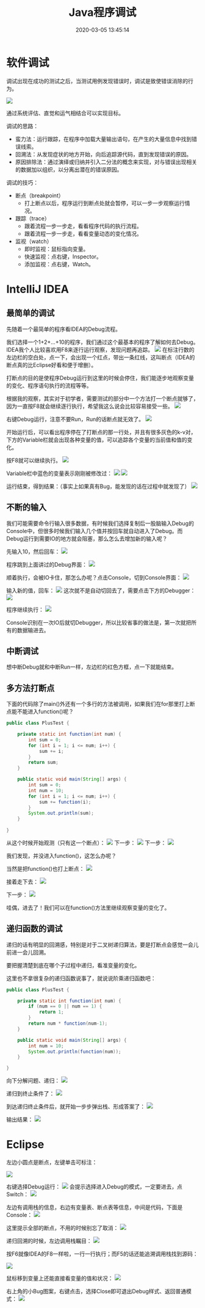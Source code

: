 ﻿---
title: Java程序调试
date: 2020-03-05 13:45:14
summary: 本文介绍程序调试Debug相关内容。
tags:
- Java
- IntelliJ_IDEA
- Eclipse
categories:
- Java
---

# 软件调试

调试出现在成功的测试之后，当测试用例发现错误时，调试是致使错误消除的行为。

![](../../../images/软件工程/软件质量/软件调试/1.png)

通过系统评估、直觉和运气相结合可以实现目标。

调试的思路：
- 蛮力法：运行跟踪，在程序中加载大量输出语句，在产生的大量信息中找到错误线索。
- 回溯法：从发现症状的地方开始，向后追踪源代码，直到发现错误的原因。
- 原因排除法：通过演绎或归纳并引入二分法的概念来实现，对与错误出现相关的数据加以组织，以分离出潜在的错误原因。

调试的技巧：
 - 断点（breakpoint）
   - 打上断点以后，程序运行到断点处就会暂停，可以一步一步观察运行情况。
 - 跟踪（trace）
   - 跟着流程一步一步走，看看程序代码的执行流程。
   - 跟着流程一步一步走，看看变量动态的变化情况。
 - 监视（watch）
   - 即时监视：鼠标指向变量。
   - 快速监视：点右键，Inspector。
   - 添加监视：点右键，Watch。

# IntelliJ IDEA

## 最简单的调试

先随着一个最简单的程序看IDEA的Debug流程。

我们选择一个1+2+...+10的程序，我们通过这个最基本的程序了解如何去Debug。
IDEA我个人比较喜欢用F8来逐行运行观察，发现问题再追踪。
![](../../../images/软件工程/软件质量/软件调试/2.png)
在标注行数的左边栏的空白处，点一下，会出现一个红点，带出一条红线，这叫断点（IDEA的断点真的比Eclipse好看和便于增删）。

打断点的目的是使程序Debug运行到这里的时候会停住，我们能逐步地观察变量的变化、程序语句执行的流程等等。

根据我的观察，其实对于初学者，需要测试的部分中一个方法打一个断点就够了，因为一直按F8就会继续逐行执行，希望我这么说会比较容易接受一些。
![](../../../images/软件工程/软件质量/软件调试/3.png)

右键Debug运行，注意不要Run，Run的话断点就无效了。
![](../../../images/软件工程/软件质量/软件调试/4.png)

开始运行后，可以看出程序停在了打断点的那一行处，并且有很多灰色的k-v对，下方的Variable栏就会出现各种变量的值，可以追踪各个变量的当前值和值的变化。

按F8就可以继续执行。
![](../../../images/软件工程/软件质量/软件调试/5.png)

Variable栏中蓝色的变量表示刚刚被修改过：
![](../../../images/软件工程/软件质量/软件调试/6.png)
![](../../../images/软件工程/软件质量/软件调试/7.png)

运行结束，得到结果：（事实上如果真有Bug，能发现的话在过程中就发现了）
![](../../../images/软件工程/软件质量/软件调试/8.png)

## 不断的输入

我们可能需要命令行输入很多数据，有时候我们选择复制后一股脑输入Debug的Console中，但很多时候我们输入几个值并按回车就自动进入了Debug。而Debug运行到需要IO的地方就会阻塞，那么怎么去增加新的输入呢？

先输入10，然后回车：
![](../../../images/软件工程/软件质量/软件调试/9.png)

程序跳到上面讲过的Debug界面：
![](../../../images/软件工程/软件质量/软件调试/10.png)

顺着执行，会被IO卡住，那怎么办呢？点击Console，切到Console界面：
![](../../../images/软件工程/软件质量/软件调试/11.png)

输入新的值，回车：
![](../../../images/软件工程/软件质量/软件调试/12.png)
这次就不是自动切回去了，需要点击下方的Debugger：
![](../../../images/软件工程/软件质量/软件调试/13.png)

程序继续执行：
![](../../../images/软件工程/软件质量/软件调试/14.png)

Console识别在一次IO后就切Debugger，所以比较省事的做法是，第一次就把所有的数据输进去。

## 中断调试

想中断Debug就和中断Run一样，左边栏的红色方框，点一下就能结束。

## 多方法打断点

下面的代码除了main()外还有一个多行的方法被调用，如果我们在for那里打上断点能不能进入function()呢？
```java
public class PlusTest {

    private static int function(int num) {
        int sum = 0;
        for (int i = 1; i <= num; i++) {
            sum += i;
        }
        return sum;
    }

    public static void main(String[] args) {
        int sum = 0;
        int num = 10;
        for (int i = 1; i <= num; i++) {
            sum += function(i);
        }
        System.out.println(sum);
    }
    
}
```

从这个时候开始观测（只有这一个断点）：
![](../../../images/软件工程/软件质量/软件调试/15.png)
下一步：
![](../../../images/软件工程/软件质量/软件调试/16.png)
下一步：
![](../../../images/软件工程/软件质量/软件调试/17.png)

我们发现，并没进入function()，这怎么办呢？

当然是把function()也打上断点：
![](../../../images/软件工程/软件质量/软件调试/18.png)

接着走下去：
![](../../../images/软件工程/软件质量/软件调试/19.png)

下一步：
![](../../../images/软件工程/软件质量/软件调试/20.png)

哇偶，进去了！我们可以在function()方法里继续观察变量的变化了。

## 递归函数的调试

递归的话有明显的回溯感，特别是对于二叉树递归算法，要是打断点会感觉一会儿前进一会儿回溯。

要把握清楚到底在哪个子过程中递归，看准变量的变化。

这里也不拿很复杂的递归函数说事了，就说说阶乘递归函数吧：

```java
public class PlusTest {

    private static int function(int num) {
        if (num == 0 || num == 1) {
            return 1;
        }
        return num * function(num-1);
    }

    public static void main(String[] args) {
        int num = 10;
        System.out.println(function(num));
    }

}
```

向下分解问题、递归：
![](../../../images/软件工程/软件质量/软件调试/21.png)

递归到终止条件了：
![](../../../images/软件工程/软件质量/软件调试/22.png)

到达递归终止条件后，就开始一步步弹出栈、形成答案了：
![](../../../images/软件工程/软件质量/软件调试/23.png)

输出结果：
![](../../../images/软件工程/软件质量/软件调试/24.png)

# Eclipse

左边小圆点是断点，左键单击可标注：

![](../../../images/软件工程/软件质量/软件调试/25.png)

右键选择Debug运行：
![](../../../images/软件工程/软件质量/软件调试/26.png)
会提示选择进入Debug的模式，一定要进去，点Switch：
![](../../../images/软件工程/软件质量/软件调试/27.png)

左边有调用栈的信息，右边有变量表、断点表等信息，中间是代码，下面是Console：
![](../../../images/软件工程/软件质量/软件调试/28.png)

这里提示全部的断点，不用的时候别忘了取消：
![](../../../images/软件工程/软件质量/软件调试/29.png)

递归回溯的时候，左边调用栈瞩目：
![](../../../images/软件工程/软件质量/软件调试/30.png)

按F6就像IDEA的F8一样啦，一行一行执行；而F5的话还能追溯调用栈找到源码：

![](../../../images/软件工程/软件质量/软件调试/31.png)

鼠标移到变量上还能直接看变量的值和状况：
![](../../../images/软件工程/软件质量/软件调试/32.png)

右上角的小Bug图案，右键点击，选择Close即可退出Debug样式、返回普通模式：
![](../../../images/软件工程/软件质量/软件调试/33.png)
